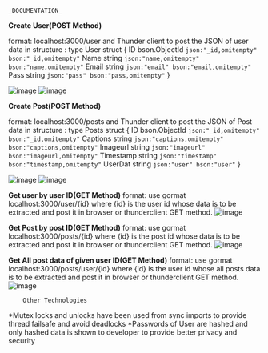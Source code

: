    _DOCUMENTATION_
    
**Create User(POST Method)**

format: localhost:3000/user and Thunder client to post the JSON of user data in structure :
type User struct {
	ID    bson.ObjectId `json:"_id,omitempty" bson:"_id,omitempty"`
	Name  string        `json:"name,omitempty" bson:"name,omitempty"`
	Email string        `json:"email" bson:"email,omitempty"`
	Pass  string        `json:"pass" bson:"pass,omitempty"`
}

![image](https://user-images.githubusercontent.com/84318539/136668392-8281dac4-6fbe-4562-b91a-791c0f00aa47.png)
![image](https://user-images.githubusercontent.com/84318539/136668396-d557aa7f-65fa-49ef-aa45-d2a68481cddb.png)

**Create Post(POST Method)**

format: localhost:3000/posts and Thunder client to post the JSON of Post data in structure :
type Posts struct {
	ID        bson.ObjectId `json:"_id,omitempty" bson:"_id,omitempty"`
	Captions  string        `json:"captions,omitempty" bson:"captions,omitempty"`
	Imageurl  string        `json:"imageurl" bson:"imageurl,omitempty"`
	Timestamp string        `json:"timestamp" bson:"timestamp,omitempty"`
	UserDat   string        `json:"user" bson:"user"`
}

![image](https://user-images.githubusercontent.com/84318539/136668449-d7cb2cc3-c74b-4900-824d-ed1057f9b009.png)
![image](https://user-images.githubusercontent.com/84318539/136668455-c545dbe0-fa38-4f1d-99cf-c0dcac27b0a2.png)

**Get user by user ID(GET Method)**
format: use gormat localhost:3000/user/{id} where {id} is the user id whose data is to be extracted and post it in browser or thunderclient GET method.
![image](https://user-images.githubusercontent.com/84318539/136668505-0344ab73-77be-4e74-9513-81fdadb65346.png)

**Get Post by post ID(GET Method)**
format: use gormat localhost:3000/posts/{id} where {id} is the post id whose data is to be extracted and post it in browser or thunderclient GET method.
![image](https://user-images.githubusercontent.com/84318539/136668529-4a799dd6-d5c6-4b87-b237-bef1355f9f4e.png)

**Get All post data of given user ID(GET Method)**
format: use gormat localhost:3000/posts/user/{id} where {id} is the user id whose all posts data is to be extracted and post it in browser or thunderclient GET method.
![image](https://user-images.githubusercontent.com/84318539/136668571-5e4b9d78-9ed7-4588-ac66-b5ed57b2e1d5.png)

		Other Technologies
*Mutex locks and unlocks have been used from sync imports to provide thread failsafe and avoid deadlocks
*Passwords of User are hashed and only hashed data is shown to developer to provide better privacy and security
